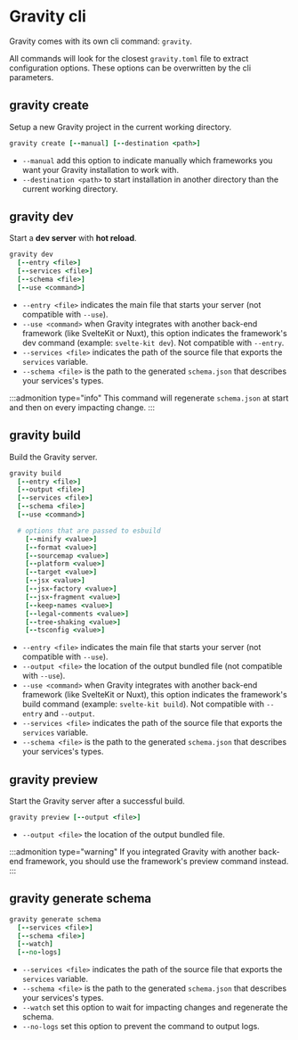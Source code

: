 # Gravity cli

Gravity comes with its own cli command: `gravity`.

All commands will look for the closest `gravity.toml` file to extract configuration options. These options can be overwritten by the cli parameters.

## gravity create

Setup a new Gravity project in the current working directory.

```coffee
gravity create [--manual] [--destination <path>]
```

- `--manual` add this option to indicate manually which frameworks you want your Gravity installation to work with.
- `--destination <path>` to start installation in another directory than the current working directory.

## gravity dev

Start a **dev server** with **hot reload**.

```coffee
gravity dev
  [--entry <file>]
  [--services <file>]
  [--schema <file>]
  [--use <command>]
```

- `--entry <file>` indicates the main file that starts your server (not compatible with `--use`).
- `--use <command>` when Gravity integrates with another back-end framework (like SvelteKit or Nuxt), this option indicates the framework's dev command (example: `svelte-kit dev`). Not compatible with `--entry`.
- `--services <file>` indicates the path of the source file that exports the `services` variable.
- `--schema <file>` is the path to the generated `schema.json` that describes your services's types.

:::admonition type="info"
This command will regenerate `schema.json` at start and then on every impacting change.
:::

## gravity build

Build the Gravity server.

```coffee
gravity build
  [--entry <file>]
  [--output <file>]
  [--services <file>]
  [--schema <file>]
  [--use <command>]

  # options that are passed to esbuild
	[--minify <value>]
	[--format <value>]
	[--sourcemap <value>]
	[--platform <value>]
	[--target <value>]
	[--jsx <value>]
	[--jsx-factory <value>]
	[--jsx-fragment <value>]
	[--keep-names <value>]
	[--legal-comments <value>]
	[--tree-shaking <value>]
	[--tsconfig <value>]
```

- `--entry <file>` indicates the main file that starts your server (not compatible with `--use`).
- `--output <file>` the location of the output bundled file (not compatible with `--use`).
- `--use <command>` when Gravity integrates with another back-end framework (like SvelteKit or Nuxt), this option indicates the framework's build command (example: `svelte-kit build`). Not compatible with `--entry` and `--output`.
- `--services <file>` indicates the path of the source file that exports the `services` variable.
- `--schema <file>` is the path to the generated `schema.json` that describes your services's types.

## gravity preview

Start the Gravity server after a successful build.

```coffee
gravity preview [--output <file>]
```

- `--output <file>` the location of the output bundled file.

:::admonition type="warning"
If you integrated Gravity with another back-end framework, you should use the framework's preview command instead.
:::

## gravity generate schema

```coffee
gravity generate schema
  [--services <file>]
  [--schema <file>]
  [--watch]
  [--no-logs]
```

- `--services <file>` indicates the path of the source file that exports the `services` variable.
- `--schema <file>` is the path to the generated `schema.json` that describes your services's types.
- `--watch` set this option to wait for impacting changes and regenerate the schema.
- `--no-logs` set this option to prevent the command to output logs.
